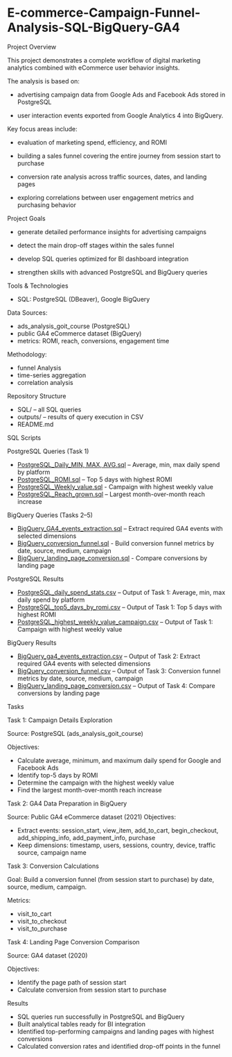 # E-commerce-Campaign-Funnel-Analysis-SQL-BigQuery-GA4
Project Overview

This project demonstrates a complete workflow of digital marketing analytics combined with eCommerce user behavior insights.

The analysis is based on:

- advertising campaign data from Google Ads and Facebook Ads stored in PostgreSQL

- user interaction events exported from Google Analytics 4 into BigQuery.

Key focus areas include:


- evaluation of marketing spend, efficiency, and ROMI


- building a sales funnel covering the entire journey from session start to purchase


- conversion rate analysis across traffic sources, dates, and landing pages


- exploring correlations between user engagement metrics and purchasing behavior

  

Project Goals

- generate detailed performance insights for advertising campaigns
  
- detect the main drop-off stages within the sales funnel
- develop SQL queries optimized for BI dashboard integration
- strengthen skills with advanced PostgreSQL and BigQuery queries

Tools & Technologies

- SQL: PostgreSQL (DBeaver), Google BigQuery

Data Sources:

- ads_analysis_goit_course (PostgreSQL)
- public GA4 eCommerce dataset (BigQuery)
- metrics: ROMI, reach, conversions, engagement time

  
Methodology: 

- funnel Analysis
- time-series aggregation
- correlation analysis

Repository Structure

- SQL/ – all SQL queries
- outputs/ – results of query execution in CSV
- README.md

SQL Scripts

PostgreSQL Queries (Task 1)


- [PostgreSQL_Daily_MIN, MAX, AVG.sql](https://github.com/DariaPanko/E-commerce-Campaign-Funnel-Analysis-SQL-BigQuery-GA4-/blob/main/PostgreSQL_Daily_MIN%2C%20MAX%2C%20AVG.sql) – Average, min, max daily spend by platform
- [PostgreSQL_ROMI.sql](https://github.com/DariaPanko/E-commerce-Campaign-Funnel-Analysis-SQL-BigQuery-GA4-/blob/905af02cc9a077ff2bb6b0b664d8feb770ffb4ee/PostgreSQL_ROMI.sql) – Top 5 days with highest ROMI
- [PostgreSQL_Weekly_value.sql](https://github.com/DariaPanko/E-commerce-Campaign-Funnel-Analysis-SQL-BigQuery-GA4-/blob/ec8862c7bf498cf85d79479d4c4daf3828917ac2/PostgreSQL_Weekly_value.sql) - Campaign with highest weekly value
- [PostgreSQL_Reach_grown.sql](https://github.com/DariaPanko/E-commerce-Campaign-Funnel-Analysis-SQL-BigQuery-GA4-/blob/ec8862c7bf498cf85d79479d4c4daf3828917ac2/PostgreSQL_Reach_grown.sql) – Largest month-over-month reach increase

BigQuery Queries (Tasks 2–5)
- [BigQuery_GA4_events_extraction.sql](https://github.com/DariaPanko/E-commerce-Campaign-Funnel-Analysis-SQL-BigQuery-GA4-/blob/8b2b31f88b778c96612227d13847b25e5b7044b2/BigQuery_GA4_events_extraction.sql) – Extract required GA4 events with selected dimensions
- [BigQuery_conversion_funnel.sql](https://github.com/DariaPanko/E-commerce-Campaign-Funnel-Analysis-SQL-BigQuery-GA4-/blob/b6e6e88d84fb0604550d821d37f05b38005a977e/BigQuery_conversion_funnel.sql) - Build conversion funnel metrics by date, source, medium, campaign
- [BigQuery_landing_page_conversion.sql](https://github.com/DariaPanko/E-commerce-Campaign-Funnel-Analysis-SQL-BigQuery-GA4-/blob/71283f98b74cc77c482954f1f20c2e11f80218a1/BigQuery_landing_page_conversion.sql) - Compare conversions by landing page

PostgreSQL Results

- [PostgreSQL_daily_spend_stats.csv]() – Output of Task 1: Average, min, max daily spend by platform
- [PostgreSQL_top5_days_by_romi.csv](https://github.com/DariaPanko/E-commerce-Campaign-Funnel-Analysis-SQL-BigQuery-GA4-/blob/a4d399a1ca09dc64254cd29d806bc52b2ba17a15/PostgreSQL_ROMIcsv.csv) – Output of Task 1: Top 5 days with highest ROMI
- [PostgreSQL_highest_weekly_value_campaign.csv](https://github.com/DariaPanko/E-commerce-Campaign-Funnel-Analysis-SQL-BigQuery-GA4-/blob/f0c58abdd31918465deb17b955f5eb640253d804/PostgreSQL_Reach_grown.csv) – Output of Task 1: Campaign with highest weekly value

BigQuery Results

- [BigQuery_ga4_events_extraction.csv](https://github.com/DariaPanko/E-commerce-Campaign-Funnel-Analysis-SQL-BigQuery-GA4-/blob/4cfaeb9a41171eaa278b8d87b63ba3de7aea5f79/BigQuery_ga4_events_extraction.csv) – Output of Task 2: Extract required GA4 events with selected dimensions
- [BigQuery_conversion_funnel.csv](https://github.com/DariaPanko/E-commerce-Campaign-Funnel-Analysis-SQL-BigQuery-GA4-/blob/2856eb9eff30a58b98b0954cc39c037da075ba8e/BigQuery_conversion_funnel.csv) – Output of Task 3: Conversion funnel metrics by date, source, medium, campaign
- [BigQuery_landing_page_conversion.csv](https://github.com/DariaPanko/E-commerce-Campaign-Funnel-Analysis-SQL-BigQuery-GA4-/blob/5311cf8add93ae26d8e82e90a2c1a2291b6069a4/BigQuery_landing_page_conversion.csv) – Output of Task 4: Compare conversions by landing page

Tasks

Task 1: Campaign Details Exploration

Source: PostgreSQL (ads_analysis_goit_course)

Objectives:
- Calculate average, minimum, and maximum daily spend for Google and Facebook Ads
- Identify top-5 days by ROMI
- Determine the campaign with the highest weekly value
- Find the largest month-over-month reach increase

Task 2: GA4 Data Preparation in BigQuery

Source: Public GA4 eCommerce dataset (2021)
Objectives:

- Extract events: session_start, view_item, add_to_cart, begin_checkout, add_shipping_info, add_payment_info, purchase
- Keep dimensions: timestamp, users, sessions, country, device, traffic source, campaign name

  
Task 3: Conversion Calculations

Goal: Build a conversion funnel (from session start to purchase) by date, source, medium, campaign.

Metrics:
- visit_to_cart
- visit_to_checkout
- visit_to_purchase

  
Task 4: Landing Page Conversion Comparison

Source: GA4 dataset (2020)

Objectives:
- Identify the page path of session start
- Calculate conversion from session start to purchase

Results
 
- SQL queries run successfully in PostgreSQL and BigQuery
- Built analytical tables ready for BI integration
- Identified top-performing campaigns and landing pages with highest conversions
- Calculated conversion rates and identified drop-off points in the funnel
